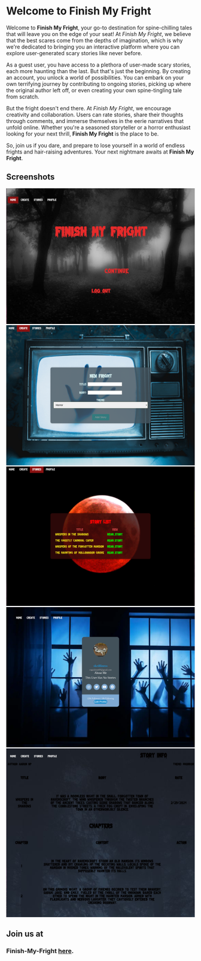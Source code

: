 # Welcome to Finish My Fright

Welcome to **Finish My Fright**, your go-to destination for spine-chilling tales that will leave you on the edge of your seat! At *Finish My Fright*, we believe that the best scares come from the depths of imagination, which is why we're dedicated to bringing you an interactive platform where you can explore user-generated scary stories like never before.

As a guest user, you have access to a plethora of user-made scary stories, each more haunting than the last. But that's just the beginning. By creating an account, you unlock a world of possibilities. You can embark on your own terrifying journey by contributing to ongoing stories, picking up where the original author left off, or even creating your own spine-tingling tale from scratch.

But the fright doesn't end there. At *Finish My Fright*, we encourage creativity and collaboration. Users can rate stories, share their thoughts through comments, and immerse themselves in the eerie narratives that unfold online. Whether you're a seasoned storyteller or a horror enthusiast looking for your next thrill, **Finish My Fright** is the place to be.

So, join us if you dare, and prepare to lose yourself in a world of endless frights and hair-raising adventures. Your next nightmare awaits at **Finish My Fright**.

## Screenshots
![Screenshot 1](public/images/homefright.png)
![Screenshot 2](public/images/createfright.png)
![Screenshot 2](public/images/storiesfright.png)
![Screenshot 2](public/images/profilepage.png)
![Screenshot 2](public/images/storypage.png)
<!-- Add more screenshots as needed -->

## Join us at 
### Finish-My-Fright [here](https://finishmyfright-b79c5c374288.herokuapp.com/).
